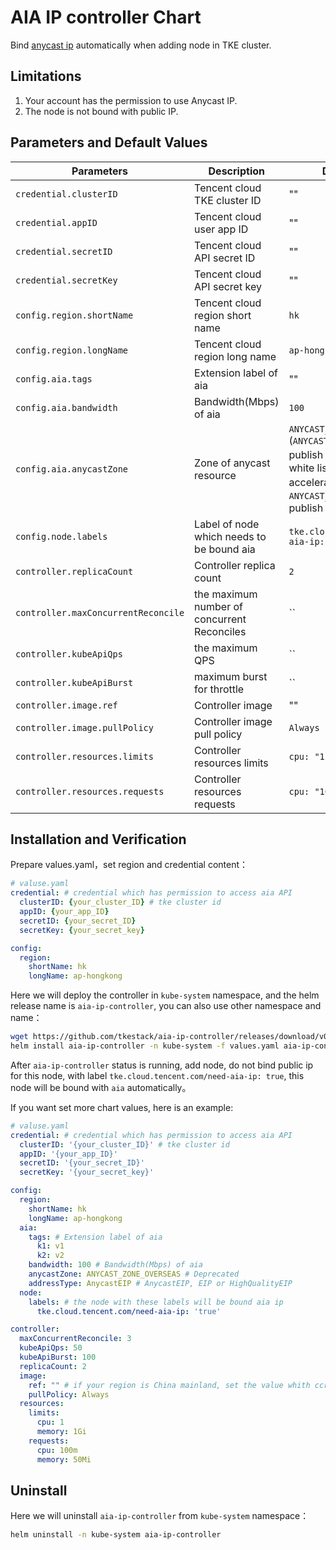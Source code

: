 # AIA IP controller Chart

Bind [anycast ip](https://config.tencent.com/product/aia) automatically when adding node in TKE cluster.

## Limitations

1. Your account has the permission to use Anycast IP.
2. The node is not bound with public IP.

## Parameters and Default Values

| Parameters                        | Description                                       | Default Values                            |
| --------------------------------- | ------------------------------------------------ | --------------------------------- |
| `credential.clusterID`             | Tencent cloud TKE cluster ID                    | ""                                |
| `credential.appID`                 | Tencent cloud user app ID                      | ""                                |
| `credential.secretID`              | Tencent cloud API secret ID                    | ""                                |
| `credential.secretKey`             | Tencent cloud API secret key                   | ""                                |
| `config.region.shortName`          | Tencent cloud region short name                 | `hk`                              |
| `config.region.longName`           | Tencent cloud region long name                  | `ap-hongkong`                    |
| `config.aia.tags`                  | Extension label of aia                        | ""		                  |
| `config.aia.bandwidth`             | Bandwidth(Mbps) of aia                        | `100`                          |
| `config.aia.anycastZone`           | Zone of anycast resource                       | `ANYCAST_ZONE_OVERSEAS` (`ANYCAST_ZONE_GLOBAL`: publish in global，need add white list to enable global acceleration，`ANYCAST_ZONE_OVERSEAS`: publish in overseas)|
| `config.node.labels`               | Label of node which needs to be bound aia     | `tke.cloud.tencent.com/need-aia-ip: 'true'`|
| `controller.replicaCount`          | Controller replica count                       | `2`                               |
| `controller.maxConcurrentReconcile` |the maximum number of concurrent Reconciles     | ``                               |
| `controller.kubeApiQps`            |the maximum QPS                                | ``                               |
| `controller.kubeApiBurst`          |maximum burst for throttle                               | ``                               |
| `controller.image.ref`             | Controller image                              | ""					|
| `controller.image.pullPolicy`      | Controller image pull policy                    | `Always`                    |
| `controller.resources.limits`      | Controller resources limits                      | `cpu: "1", memory: 1Gi`        |
| `controller.resources.requests`    | Controller resources requests 			| `cpu: "100m", memory: 50Mi`      |

## Installation and Verification

Prepare values.yaml，set region and credential content：

```yaml
# valuse.yaml
credential: # credential which has permission to access aia API
  clusterID: {your_cluster_ID} # tke cluster id
  appID: {your_app_ID}
  secretID: {your_secret_ID}
  secretKey: {your_secret_key}

config:
  region:
    shortName: hk
    longName: ap-hongkong
```

Here we will deploy the controller in `kube-system` namespace, and the helm release name is `aia-ip-controller`, you can also use other namespace and name：

```sh
wget https://github.com/tkestack/aia-ip-controller/releases/download/v0.12.0/aia-ip-controller-0.12.0.tgz
helm install aia-ip-controller -n kube-system -f values.yaml aia-ip-controller-0.12.0.tgz
```

After `aia-ip-controller` status is running, add node, do not bind public ip for this node, with label `tke.cloud.tencent.com/need-aia-ip: true`, this node will be bound with `aia` automatically。

If you want set more chart values, here is an example:

```yaml
# valuse.yaml
credential: # credential which has permission to access aia API
  clusterID: '{your_cluster_ID}' # tke cluster id
  appID: '{your_app_ID}'
  secretID: '{your_secret_ID}'
  secretKey: '{your_secret_key}'

config:
  region:
    shortName: hk
    longName: ap-hongkong
  aia:
    tags: # Extension label of aia
      k1: v1
      k2: v2
    bandwidth: 100 # Bandwidth(Mbps) of aia
    anycastZone: ANYCAST_ZONE_OVERSEAS # Deprecated 
    addressType: AnycastEIP # AnycastEIP, EIP or HighQualityEIP
  node:
    labels: # the node with these labels will be bound aia ip
      tke.cloud.tencent.com/need-aia-ip: 'true'

controller:
  maxConcurrentReconcile: 3
  kubeApiQps: 50
  kubeApiBurst: 100
  replicaCount: 2
  image:
    ref: "" # if your region is China mainland, set the value whith ccr.ccs.tencentyun.com/tkeimages/aia-ip-controller:v0.12.0, otherwise no need to modify it.
    pullPolicy: Always
  resources:
    limits:
      cpu: 1
      memory: 1Gi
    requests:
      cpu: 100m
      memory: 50Mi
```

## Uninstall

Here we will uninstall `aia-ip-controller` from `kube-system` namespace：

```sh
helm uninstall -n kube-system aia-ip-controller
```